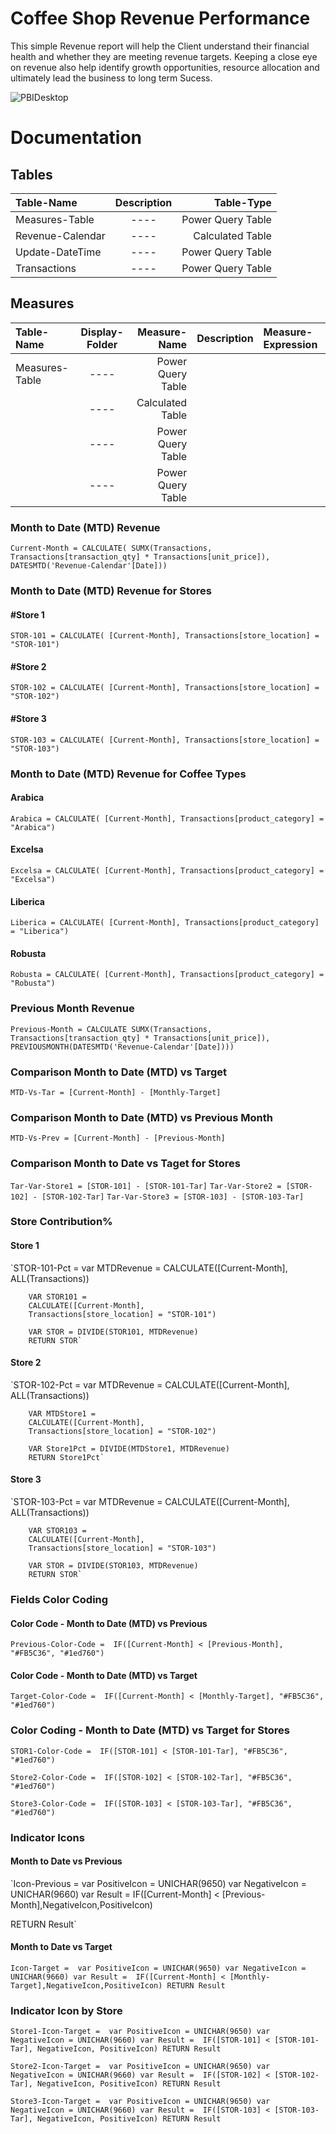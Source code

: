 
# Coffee Shop Revenue Performance

This simple Revenue report will help the Client understand their
financial health and whether they are meeting revenue targets. Keeping a close eye on revenue also help identify growth opportunities, resource allocation and ultimately lead the business to long term Sucess.

![PBIDesktop](https://github.com/BrianGwayi/CoffeeShopRevenue-PowerBI/assets/115585139/19b46add-415c-4cb8-8111-9655d44fe189)

# Documentation
## Tables
| Table-Name  | Description  | Table-Type |
| :------------ |:---------------:| -----:|
| Measures-Table | ---- | Power Query Table|
| Revenue-Calendar | ---- | Calculated Table|
| Update-DateTime | ---- | Power Query Table |
| Transactions | ----  | Power Query Table|

## Measures
| Table-Name  | Display-Folder  | Measure-Name | Description | Measure-Expression |
| :------------ |:---------------:| -----:|:------------| :------------|
| Measures-Table | ---- | Power Query Table|
| | ---- | Calculated Table|
| | ---- | Power Query Table |
| | ----  | Power Query Table|

### Month to Date (MTD) Revenue

`Current-Month = CALCULATE(
        SUMX(Transactions,
        Transactions[transaction_qty] * Transactions[unit_price]),
        DATESMTD('Revenue-Calendar'[Date]))`

### Month to Date (MTD) Revenue for Stores
#### #Store 1
`STOR-101 = CALCULATE(
        [Current-Month],
        Transactions[store_location] = "STOR-101")`

#### #Store 2
`STOR-102 = CALCULATE(
        [Current-Month],
        Transactions[store_location] = "STOR-102")`

#### #Store 3
`STOR-103 = CALCULATE(
        [Current-Month],
        Transactions[store_location] = "STOR-103")`

### Month to Date (MTD) Revenue for Coffee Types

#### Arabica
`Arabica = CALCULATE(
        [Current-Month],
        Transactions[product_category] = "Arabica")`

#### Excelsa
`Excelsa = CALCULATE(
        [Current-Month],
        Transactions[product_category] = "Excelsa")`

#### Liberica
`Liberica = CALCULATE(
        [Current-Month],
        Transactions[product_category] = "Liberica")`
        
#### Robusta
`Robusta = CALCULATE(
        [Current-Month],
        Transactions[product_category] = "Robusta")`

### Previous Month Revenue
`Previous-Month = CALCULATE
        SUMX(Transactions,
        Transactions[transaction_qty] * Transactions[unit_price]),
        PREVIOUSMONTH(DATESMTD('Revenue-Calendar'[Date])))`

### Comparison Month to Date (MTD) vs Target
`MTD-Vs-Tar = [Current-Month] - [Monthly-Target]`

### Comparison Month to Date (MTD) vs Previous Month
`MTD-Vs-Prev = [Current-Month] - [Previous-Month]`

### Comparison Month to Date vs Taget for Stores
`Tar-Var-Store1 = [STOR-101] - [STOR-101-Tar]`
`Tar-Var-Store2 = [STOR-102] - [STOR-102-Tar]`
`Tar-Var-Store3 = [STOR-103] - [STOR-103-Tar]`


### Store Contribution%
#### Store 1
`STOR-101-Pct = 
        var MTDRevenue = 
        CALCULATE([Current-Month],
        ALL(Transactions))

        VAR STOR101 = 
        CALCULATE([Current-Month],
        Transactions[store_location] = "STOR-101")

        VAR STOR = DIVIDE(STOR101, MTDRevenue)
        RETURN STOR`


#### Store 2
`STOR-102-Pct = 
        var MTDRevenue = 
        CALCULATE([Current-Month],
        ALL(Transactions))

        VAR MTDStore1 = 
        CALCULATE([Current-Month],
        Transactions[store_location] = "STOR-102")
        
        VAR Store1Pct = DIVIDE(MTDStore1, MTDRevenue)
        RETURN Store1Pct`


#### Store 3
`STOR-103-Pct = 
        var MTDRevenue = 
        CALCULATE([Current-Month],
        ALL(Transactions))

        VAR STOR103 = 
        CALCULATE([Current-Month],
        Transactions[store_location] = "STOR-103")
        
        VAR STOR = DIVIDE(STOR103, MTDRevenue)
        RETURN STOR`

### Fields Color Coding
#### Color Code - Month to Date (MTD) vs Previous
`Previous-Color-Code = 
    IF([Current-Month] < [Previous-Month], "#FB5C36", "#1ed760")`

#### Color Code - Month to Date (MTD) vs Target
`Target-Color-Code = 
    IF([Current-Month] < [Monthly-Target], "#FB5C36", "#1ed760")`

### Color Coding - Month to Date (MTD) vs Target for Stores
`STOR1-Color-Code = 
    IF([STOR-101] < [STOR-101-Tar], "#FB5C36", "#1ed760")`

`Store2-Color-Code = 
    IF([STOR-102] < [STOR-102-Tar], "#FB5C36", "#1ed760")`

`Store3-Color-Code = 
    IF([STOR-103] < [STOR-103-Tar], "#FB5C36", "#1ed760")`

### Indicator Icons
#### Month to Date vs Previous
`Icon-Previous = 
var PositiveIcon = UNICHAR(9650)
var NegativeIcon = UNICHAR(9660)
var Result = 
    IF([Current-Month] < [Previous-Month],NegativeIcon,PositiveIcon)
    
RETURN
    Result`

#### Month to Date vs Target
`Icon-Target = 
var PositiveIcon = UNICHAR(9650)
var NegativeIcon = UNICHAR(9660)
var Result = 
    IF([Current-Month] < [Monthly-Target],NegativeIcon,PositiveIcon)
RETURN
    Result`


### Indicator Icon by Store
`Store1-Icon-Target = 
var PositiveIcon = UNICHAR(9650)
var NegativeIcon = UNICHAR(9660)
var Result = 
    IF([STOR-101] < [STOR-101-Tar], NegativeIcon, PositiveIcon)
RETURN
    Result`


`Store2-Icon-Target = 
var PositiveIcon = UNICHAR(9650)
var NegativeIcon = UNICHAR(9660)
var Result = 
    IF([STOR-102] < [STOR-102-Tar], NegativeIcon, PositiveIcon)
RETURN
    Result`

`Store3-Icon-Target = 
var PositiveIcon = UNICHAR(9650)
var NegativeIcon = UNICHAR(9660)
var Result = 
    IF([STOR-103] < [STOR-103-Tar], NegativeIcon, PositiveIcon)
RETURN
    Result`

